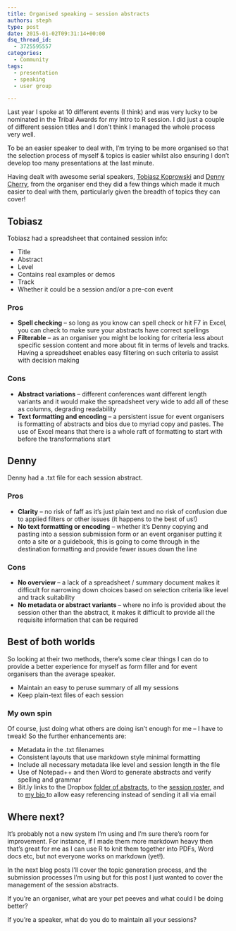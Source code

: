 ```yaml
---
title: Organised speaking – session abstracts
authors: steph
type: post
date: 2015-01-02T09:31:14+00:00
dsq_thread_id:
  - 3725595557
categories:
  - Community
tags:
  - presentation
  - speaking
  - user group

---
```

Last year I spoke at 10&nbsp;different events (I think) and was very lucky to be nominated in the Tribal Awards for my Intro to R session. I did just a couple of different session titles and I don&#8217;t think I managed the whole process very well.

To be an easier speaker to deal with, I&#8217;m trying to be more organised so that the selection process of myself & topics is easier whilst also ensuring I don&#8217;t develop too many presentations at the last minute.

Having dealt with awesome serial speakers, <a href="http://koprowskit.eu/geek/" target="_blank">Tobiasz Koprowski</a> and <a href="http://dcac.co/" target="_blank">Denny Cherry</a>, from the organiser end they did a few things which made it much easier to deal with them, particularly given the breadth of topics they can cover!

<!--more-->

## Tobiasz

Tobiasz had a spreadsheet that contained session info:

  * Title
  * Abstract
  * Level
  * Contains real examples or demos
  * Track
  * Whether it could be a session and/or a pre-con event

### Pros

  * **Spell checking** &#8211; so long as you know can spell check or hit F7 in Excel, you can check to make sure your abstracts have correct spellings
  * **Filterable** &#8211; as an organiser you might be looking for criteria less about specific session content and more about fit in terms of levels and tracks. Having a spreadsheet enables easy filtering on such criteria to assist with decision making

### Cons

  * **Abstract variations** &#8211; different conferences want different length variants and it would make the spreadsheet very wide to add all of these as columns, degrading readability
  * **Text formatting and encoding** &#8211; a persistent issue for event organisers is formatting of abstracts and bios due to myriad copy and pastes. The use of Excel means that there is a whole raft of formatting to start with before the transformations start

## Denny

Denny had a .txt file for each session abstract.

### Pros

  * **Clarity** &#8211; no risk of faff as it&#8217;s just plain text and no risk of confusion due to applied filters or other issues (it happens to the best of us!)
  * **No text formatting or encoding** &#8211; whether it&#8217;s Denny copying and pasting into a session submission form or an event organiser putting it onto a site or a guidebook, this is going to come through in the destination formatting and provide fewer issues down the line

### Cons

  * **No overview** &#8211; a lack of a spreadsheet / summary document makes it difficult for narrowing down choices based on selection criteria like level and track suitability
  * **No metadata&nbsp;or abstract variants&nbsp;**&#8211; where no info is provided about the session other than the abstract,&nbsp;it makes it difficult to provide all the requisite information that can be required

## Best of both worlds

So looking at their two methods, there&#8217;s some clear things I can do to provide a better experience for myself as form filler and for event organisers than the average speaker.

  * Maintain an easy to peruse summary of all my sessions
  * Keep plain-text files of each session

### My own spin

Of course, just doing what others are doing isn&#8217;t enough for me &#8211; I have to tweak! So the further enhancements are:

  * Metadata in the .txt filenames
  * Consistent layouts that use markdown style minimal formatting
  * Include all necessary metadata like level and session length in the file
  * Use of Notepad++ and then Word to generate abstracts and verify spelling and grammar
  * Bit.ly links to the Dropbox <a href="http://bit.ly/StephsSessions" target="_blank">folder of abstracts</a>, to the <a href="http://bit.ly/sessionroster" target="_blank">session roster</a>, and to <a href="http://bit.ly/StephLocke" target="_blank">my bio </a>to allow easy referencing instead of sending it all via email

## Where next?

It&#8217;s probably not a new system I&#8217;m using and I&#8217;m sure there&#8217;s room for improvement. For instance, if I made them more markdown heavy then that&#8217;s great for me as I can use R to knit them together into PDFs, Word docs etc, but not everyone works on markdown (yet!).

In the next blog posts I&#8217;ll cover the topic generation process, and the submission processes I&#8217;m using but for this post I just wanted to cover the management of the session abstracts.

If you&#8217;re an organiser, what are your pet peeves and what could I be doing better?

If you&#8217;re a speaker, what do you do to maintain all your sessions?

&nbsp;